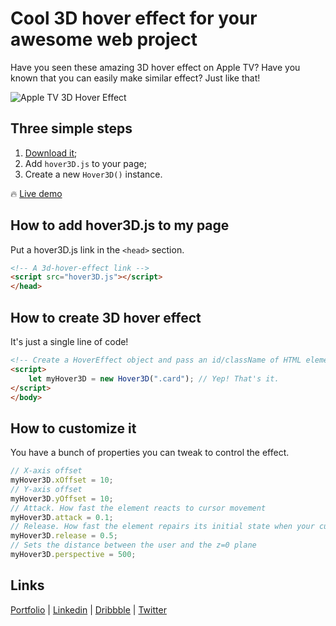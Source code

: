 # Cool 3D hover effect for your awesome web project

Have you seen these amazing 3D hover effect on Apple TV? Have you known that you can easily make similar effect? Just like that!

![Apple TV 3D Hover Effect](/hover3D.gif)

## Three simple steps

1. [Download it](https://raw.githubusercontent.com/Volorf/Hover3D.js/master/hover3D.js);
2. Add `hover3D.js` to your page;
3. Create a new `Hover3D()` instance.

🔥 [Live demo](https://olegfrolov.design/hover3d/)

## How to add hover3D.js to my page

Put a hover3D.js link in the `<head>` section.

```html
<!-- A 3d-hover-effect link -->
<script src="hover3D.js"></script>
</head>
```

## How to create 3D hover effect

It's just a single line of code!

```html
<!-- Create a HoverEffect object and pass an id/className of HTML element(s) you want to create the effect to -->
<script>
    let myHover3D = new Hover3D(".card"); // Yep! That's it.
</script>
</body>
```

## How to customize it

You have a bunch of properties you can tweak to control the effect.

```javascript
// X-axis offset
myHover3D.xOffset = 10;
// Y-axis offset
myHover3D.yOffset = 10;
// Attack. How fast the element reacts to cursor movement
myHover3D.attack = 0.1;
// Release. How fast the element repairs its initial state when your cursor leaves it
myHover3D.release = 0.5;
// Sets the distance between the user and the z=0 plane
myHover3D.perspective = 500;
```

## Links

[Portfolio](https://olegfrolov.design/) | [Linkedin](https://www.linkedin.com/in/oleg-frolov-6a6a4752/) | [Dribbble](https://dribbble.com/Volorf) | [Twitter](https://www.twitter.com/volorf)
